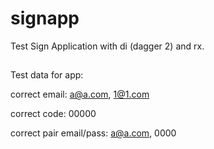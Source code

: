 signapp
============
Test Sign Application with di (dagger 2) and rx.

##
Test data for app:

  correct email: a@a.com, 1@1.com
  
  correct code: 00000
  
  correct pair email/pass: a@a.com, 0000
